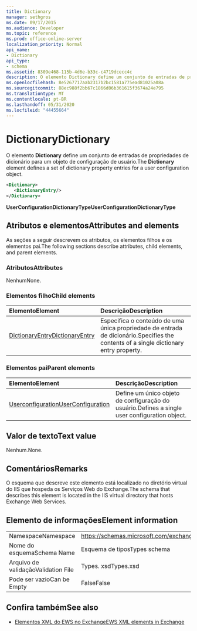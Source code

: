```yaml
---
title: Dictionary
manager: sethgros
ms.date: 09/17/2015
ms.audience: Developer
ms.topic: reference
ms.prod: office-online-server
localization_priority: Normal
api_name:
- Dictionary
api_type:
- schema
ms.assetid: 8309e468-115b-4d6e-b33c-c4719dcecc4c
description: O elemento Dictionary define um conjunto de entradas de propriedades de dicionário para um objeto de configuração de usuário.
ms.openlocfilehash: 8e5267717aab2317b2bc1581a775ead81025a08a
ms.sourcegitcommit: 88ec988f2bb67c1866d06b361615f3674a24e795
ms.translationtype: MT
ms.contentlocale: pt-BR
ms.lasthandoff: 05/31/2020
ms.locfileid: "44455664"
---
```

# <a name="dictionary"></a><span data-ttu-id="745ef-103">Dictionary</span><span class="sxs-lookup"><span data-stu-id="745ef-103">Dictionary</span></span>

<span data-ttu-id="745ef-104">O elemento **Dictionary** define um conjunto de entradas de propriedades de dicionário para um objeto de configuração de usuário.</span><span class="sxs-lookup"><span data-stu-id="745ef-104">The **Dictionary** element defines a set of dictionary property entries for a user configuration object.</span></span> 
  
```xml
<Dictionary>
   <DictionaryEntry/>
</Dictionary>
```

 <span data-ttu-id="745ef-105">**UserConfigurationDictionaryType**</span><span class="sxs-lookup"><span data-stu-id="745ef-105">**UserConfigurationDictionaryType**</span></span>
## <a name="attributes-and-elements"></a><span data-ttu-id="745ef-106">Atributos e elementos</span><span class="sxs-lookup"><span data-stu-id="745ef-106">Attributes and elements</span></span>

<span data-ttu-id="745ef-107">As seções a seguir descrevem os atributos, os elementos filhos e os elementos pai.</span><span class="sxs-lookup"><span data-stu-id="745ef-107">The following sections describe attributes, child elements, and parent elements.</span></span>
  
### <a name="attributes"></a><span data-ttu-id="745ef-108">Atributos</span><span class="sxs-lookup"><span data-stu-id="745ef-108">Attributes</span></span>

<span data-ttu-id="745ef-109">Nenhum</span><span class="sxs-lookup"><span data-stu-id="745ef-109">None.</span></span>
  
### <a name="child-elements"></a><span data-ttu-id="745ef-110">Elementos filho</span><span class="sxs-lookup"><span data-stu-id="745ef-110">Child elements</span></span>

|<span data-ttu-id="745ef-111">**Elemento**</span><span class="sxs-lookup"><span data-stu-id="745ef-111">**Element**</span></span>|<span data-ttu-id="745ef-112">**Descrição**</span><span class="sxs-lookup"><span data-stu-id="745ef-112">**Description**</span></span>|
|:-----|:-----|
|[<span data-ttu-id="745ef-113">DictionaryEntry</span><span class="sxs-lookup"><span data-stu-id="745ef-113">DictionaryEntry</span></span>](dictionaryentry.md) <br/> |<span data-ttu-id="745ef-114">Especifica o conteúdo de uma única propriedade de entrada de dicionário.</span><span class="sxs-lookup"><span data-stu-id="745ef-114">Specifies the contents of a single dictionary entry property.</span></span>  <br/> |
   
### <a name="parent-elements"></a><span data-ttu-id="745ef-115">Elementos pai</span><span class="sxs-lookup"><span data-stu-id="745ef-115">Parent elements</span></span>

|<span data-ttu-id="745ef-116">**Elemento**</span><span class="sxs-lookup"><span data-stu-id="745ef-116">**Element**</span></span>|<span data-ttu-id="745ef-117">**Descrição**</span><span class="sxs-lookup"><span data-stu-id="745ef-117">**Description**</span></span>|
|:-----|:-----|
|[<span data-ttu-id="745ef-118">Userconfiguration</span><span class="sxs-lookup"><span data-stu-id="745ef-118">UserConfiguration</span></span>](userconfiguration.md) <br/> |<span data-ttu-id="745ef-119">Define um único objeto de configuração do usuário.</span><span class="sxs-lookup"><span data-stu-id="745ef-119">Defines a single user configuration object.</span></span>  <br/> |
   
## <a name="text-value"></a><span data-ttu-id="745ef-120">Valor de texto</span><span class="sxs-lookup"><span data-stu-id="745ef-120">Text value</span></span>

<span data-ttu-id="745ef-121">Nenhum.</span><span class="sxs-lookup"><span data-stu-id="745ef-121">None.</span></span>
  
## <a name="remarks"></a><span data-ttu-id="745ef-122">Comentários</span><span class="sxs-lookup"><span data-stu-id="745ef-122">Remarks</span></span>

<span data-ttu-id="745ef-123">O esquema que descreve este elemento está localizado no diretório virtual do IIS que hospeda os Serviços Web do Exchange.</span><span class="sxs-lookup"><span data-stu-id="745ef-123">The schema that describes this element is located in the IIS virtual directory that hosts Exchange Web Services.</span></span>
  
## <a name="element-information"></a><span data-ttu-id="745ef-124">Elemento de informações</span><span class="sxs-lookup"><span data-stu-id="745ef-124">Element information</span></span>

|||
|:-----|:-----|
|<span data-ttu-id="745ef-125">Namespace</span><span class="sxs-lookup"><span data-stu-id="745ef-125">Namespace</span></span>  <br/> |https://schemas.microsoft.com/exchange/services/2006/types  <br/> |
|<span data-ttu-id="745ef-126">Nome do esquema</span><span class="sxs-lookup"><span data-stu-id="745ef-126">Schema Name</span></span>  <br/> |<span data-ttu-id="745ef-127">Esquema de tipos</span><span class="sxs-lookup"><span data-stu-id="745ef-127">Types schema</span></span>  <br/> |
|<span data-ttu-id="745ef-128">Arquivo de validação</span><span class="sxs-lookup"><span data-stu-id="745ef-128">Validation File</span></span>  <br/> |<span data-ttu-id="745ef-129">Types. xsd</span><span class="sxs-lookup"><span data-stu-id="745ef-129">Types.xsd</span></span>  <br/> |
|<span data-ttu-id="745ef-130">Pode ser vazio</span><span class="sxs-lookup"><span data-stu-id="745ef-130">Can be Empty</span></span>  <br/> |<span data-ttu-id="745ef-131">False</span><span class="sxs-lookup"><span data-stu-id="745ef-131">False</span></span>  <br/> |
   
## <a name="see-also"></a><span data-ttu-id="745ef-132">Confira também</span><span class="sxs-lookup"><span data-stu-id="745ef-132">See also</span></span>

- [<span data-ttu-id="745ef-133">Elementos XML do EWS no Exchange</span><span class="sxs-lookup"><span data-stu-id="745ef-133">EWS XML elements in Exchange</span></span>](ews-xml-elements-in-exchange.md)

